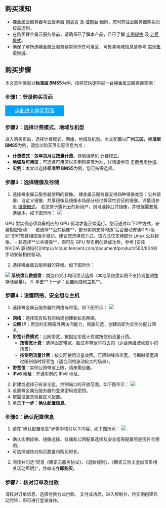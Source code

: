 

## 购买须知

- 裸金属云服务器与云服务器 <a href="https://buy.cloud.tencent.com/cvm?tab=custom&step=1&devPayMode=monthly&regionId=8&zoneId=800006&instanceType=BMI5.24XLARGE384&vpcId=vpc-m0vlo4qq&subnetId=subnet-btahwmft&platform=TencentOS&systemDiskType=LOCAL_BASIC&systemDiskSize=440&dataLocalDiskType=LOCAL_NVME&dataLocalDiskSize=3570&bandwidthType=BANDWIDTH_PREPAID&bandwidth=1&hpcClusterId=hpc-5caaqess&ltCreateMode=createVersion">购买页</a> 及 [控制台](https://console.cloud.tencent.com/cvm) 相同，您可前往云服务器购买页按需选购。
- 在购买裸金属云服务器前，请确保已了解本产品，且已了解 [实例规格](https://cloud.tencent.com/document/product/386/63404) 及 [计费模式](https://cloud.tencent.com/document/product/386/63409)。
- 确保了解所选裸金属云服务器实例所在可用区，可售卖地域信息请参考 [实例售卖地域](https://cloud.tencent.com/document/product/386/63432)。

## 购买步骤

本文实例类型以**标准型 BMS5**为例，指导您快速购买一台裸金属云服务器实例：

### 步骤1：登录购买页面

<div style="background-color:#00A4FF; width: 190px; height: 35px; line-height:35px; text-align:center;"><a href="https://buy.cloud.tencent.com/cvm?tab=custom&step=1&devPayMode=monthly&regionId=8&zoneId=800006&instanceType=BMI5.24XLARGE384&vpcId=vpc-m0vlo4qq&subnetId=subnet-btahwmft&platform=TencentOS&systemDiskType=LOCAL_BASIC&systemDiskSize=440&dataLocalDiskType=LOCAL_NVME&dataLocalDiskSize=3570&bandwidthType=BANDWIDTH_PREPAID&bandwidth=1&hpcClusterId=hpc-5caaqess&ltCreateMode=createVersion" target="_blank"  style="color: white; font-size:16px;" hotrep="document.guide.2764.btn2">点此进入购买页面</a></div>


### 步骤2：选择计费模式、地域与机型

进入购买页后，选择计费模式、网络、地域及机型。本文配置以**广州三区，标准型 BMS5**为例，请您以购买页实际信息为准：
- **计费模式**：**包年包月**或**按量计费**。详情请参见 [计费模式](https://cloud.tencent.com/document/product/213/2180)。
- **地域及可用区**：可选择可用区以实例购买页为准，详情请参见 [实例售卖地域](https://cloud.tencent.com/document/product/386/63432)。
- **实例**：本文以选择**标准型 BMS5**为例，您可按需选择。


### 步骤3：选择镜像及存储

 1. 选择裸金属云服务器使用的镜像。
 裸金属云服务器支持四种镜像类型：公共镜像、自定义镜像、共享镜像及镜像市场部分经过兼容性验证的镜像。详情请参见 [镜像概述](https://cloud.tencent.com/document/product/213/4940)。
若您属于腾讯云的新用户，则可选择公共镜像，并根据需要挑选版本。如下图所示：
![](https://qcloudimg.tencent-cloud.cn/raw/341ea8759c1276a337c58aff0937aa75.png)
<dx-alert infotype="notice" title="">
GPU 型实例必须具备相应的 GPU 驱动才能正常运行。您可通过以下2种方式，安装相应驱动：
    - 若选择**公共镜像**，部分实例支持勾选“后台自动安装GPU驱动”即可预装相应版本驱动，建议您选择该方式。该方式仅支持部分 Linux 公共镜像。
    - 若选择**公共镜像**，则可在 GPU 型实例创建成功后，参考 [安装 NVIDIA 驱动指引](https://cloud.tencent.com/document/product/560/8048) 手动安装相应驱动。
</dx-alert>

2. 选择裸金属云服务器的存储。如下图所示：
<img src="https://qcloudimg.tencent-cloud.cn/raw/346dd632480409cc955080cfed193063.png"/>
<b>系统盘</b>及<b>数据盘</b>：类型和大小均可灵活选择（本地系统盘实例不支持调整调整存储容量）。
3. 单击**下一步：设置网络和主机**。


### 步骤4：设置网络、安全组与主机
1. 选择裸金属云服务器的网络与带宽。如下图所示：
![](https://qcloudimg.tencent-cloud.cn/raw/e4a514cdc29ea5a97ff003863ca41869.png)
 - **网络**：选择现有私有网络或创建新私有网络。
 - **公网 IP**：若您的实例需外网访问能力，则需勾选，创建后即为实例分配公网 IP。
 - **带宽计费模式**：公网带宽，按固定带宽计费或按使用流量计费。
    - **按带宽计费**：选择固定带宽，超过本带宽时将丢包（适合网络波动较小的场景）。
    - **按使用流量计费**：按实际使用流量收费。可限制峰值带宽，当瞬时带宽超过限制值时将丢包（适合网络波动较大的场景）。
 - **带宽值**：实例公网带宽上限，请按需设置。
 - **IPv6 地址**：开通实例的 IPv6 地址。
2. 新建或选择已有安全组，控制端口的开放范围。如下图所示：
![](https://qcloudimg.tencent-cloud.cn/raw/9cbc1400d6818c212bc4960ca1553289.png)
3. 设置裸金属云服务器的登录密码或密钥。
4. 按需设置其他自定义配置。
5. 单击**下一步：确认配置信息**。


### 步骤6：确认配置信息

1. 请在“确认配置信息”步骤中核对以下内容。如下图所示：
![](https://qcloudimg.tencent-cloud.cn/raw/86dfe91c4e003dda8a64f745f6a698c7.png)
 - 确认实例规格、镜像选择、存储和公网配置选择及安全组等配置项是否符合预期。
 - 可选择或核对购买数量和购买时长。
2. 阅读并勾选“同意《腾讯云服务协议》、《退款规则》、《腾讯云禁止虚拟货币相关活动声明》”，并单击**立即购买**。


### 步骤7：核对订单及付款

请核对订单信息，选择付款方式付款。
支付成功后，进入控制台，待实例创建启动完毕，即可进行登录操作。
